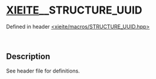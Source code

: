# [XIEITE](../macros.md)\_\_STRUCTURE\_UUID
Defined in header [<xieite/macros/STRUCTURE_UUID.hpp>](../../include/xieite/macros/STRUCTURE_UUID.hpp)

&nbsp;

## Description
See header file for definitions.
